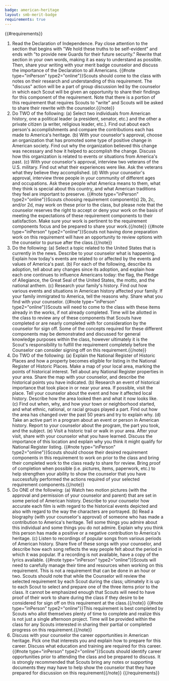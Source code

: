 ```yaml
---
badge: american-heritage
layout: smb-merit-badge
requirements: true
---
```


{{#requirements}}
1. Read the Declaration of Independence. Pay close attention to the section that begins with "We hold these truths to be self-evident" and ends with "to provide new Guards for their future security." Rewrite that section in your own words, making it as easy to understand as possible. Then, share your writing with your merit badge counselor and discuss the importance of the Declaration to all Americans.
    {{#note type="inPerson" type2="online"}}Scouts should come to the class with notes on their research and understanding of this requirement. The "discuss" action will be a part of group discussion led by the counselor in which each Scout will be given an opportunity to share their findings for this component of the requirement. Note that there is a portion of this requirement that requires Scouts to "write" and Scouts will be asked to share their rewrite with the counselor.{{/note}}
2. Do TWO of the following:
    (a) Select two individuals from American history, one a political leader (a president, senator, etc.) and the other a private citizen (a writer, religious leader, etc.). Find out about each person's accomplishments and compare the contributions each has made to America's heritage.
    (b) With your counselor's approval, choose an organization that has promoted some type of positive change in American society. Find out why the organization believed this change was necessary and how it helped to accomplish the change. Discuss how this organization is related to events or situations from America's past.
    (c) With your counselor's approval, interview two veterans of the U.S. military. Find out what their experiences were like. Ask the veterans what they believe they accomplished.
    (d) With your counselor's approval, interview three people in your community of different ages and occupations. Ask these people what America means to them, what they think is special about this country, and what American traditions they feel are important to preserve.
    {{#note type="inPerson" type2="online"}}Scouts choosing requirement component(s) 2b, 2c, and/or 2d, may work on these prior to the class, but please note that the counselor reserves the right to accept or deny your work on the basis of meeting the expectations of these requirement components to their satisfaction. Make sure your work is pertinent to the requirement components focus and be prepared to share your work.{{/note}}
    {{#note type="inPerson" type2="online"}}Scouts not having done preparation work on this requirement will have an opportunity to review options with the counselor to pursue after the class.{{/note}}
3. Do the following:
    (a) Select a topic related to the United States that is currently in the news. Describe to your counselor what is happening. Explain how today's events are related to or affected by the events and values of America's past.
    (b) For each of the following, describe its adoption, tell about any changes since its adoption, and explain how each one continues to influence Americans today: the flag, the Pledge of Allegiance, the Great Seal of the United States, the motto, and the national anthem.
    (c) Research your family's history. Find out how various events and situations in American history affected your family. If your family immigrated to America, tell the reasons why. Share what you find with your counselor.
    {{#note type="inPerson" type2="online"}}Scouts will need to come to the class with these items already in the works, if not already completed. Time will be allotted in the class to review any of these components that Scouts have completed or are nearly completed with for consideration by the counselor for sign off. Some of the concepts required for these different components may be demonstrated and discussed for general knowledge purposes within the class, however ultimately it is the Scout's responsibility to fulfill the requirement completely before the Counselor can consider signing off on this requirement.{{/note}}
4. Do TWO of the following:
    (a) Explain the National Register of Historic Places and how a property becomes eligible for listing in the National Register of Historic Places. Make a map of your local area, marking the points of historical interest. Tell about any National Register properties in your area. Share the map with your counselor, and describe the historical points you have indicated.
    (b) Research an event of historical importance that took place in or near your area. If possible, visit the place. Tell your counselor about the event and how it affected local history. Describe how the area looked then and what it now looks like.
    (c) Find out when, why, and how your town or neighborhood started, and what ethnic, national, or racial groups played a part. Find out how the area has changed over the past 50 years and try to explain why.
    (d) Take an active part in a program about an event or person in American history. Report to your counselor about the program, the part you took, and the subject.
    (e) Visit a historic trail or walk in your area. After your visit, share with your counselor what you have learned. Discuss the importance of this location and explain why you think it might qualify for National Register listing.
    {{#note type="inPerson" type2="online"}}Scouts should choose their desired requirement components in this requirement to work on prior to the class and bring their completed work to the class ready to share for review. Bring proof of completion when possible (i.e. pictures, items, paperwork, etc.) to help strengthen your ability to show the counselor that you have successfully performed the actions required of your selected requirement components.{{/note}}
5. Do ONE of the following:
    (a) Watch two motion pictures (with the approval and permission of your counselor and parent) that are set in some period of American history. Describe to your counselor how accurate each film is with regard to the historical events depicted and also with regard to the way the characters are portrayed.
    (b) Read a biography (with your counselor's approval) of someone who has made a contribution to America's heritage. Tell some things you admire about this individual and some things you do not admire. Explain why you think this person has made a positive or a negative contribution to America's heritage.
    (c) Listen to recordings of popular songs from various periods of American history. Share five of these songs with your counselor, and describe how each song reflects the way people felt about the period in which it was popular. If a recording is not available, have a copy of the lyrics available.
    {{#note type="inPerson" type2="online"}}Scouts will need to carefully manage their time and resources when working on this requirement. This is not a requirement that can be done in an hour or two. Scouts should note that while the Counselor will review the selected requirement by each Scout during the class; ultimately it is up to each Scout to select and prepare one of the three items prior to the class. It cannot be emphasized enough that Scouts will need to have proof of their work to share during the class if they desire to be considered for sign off on this requirement at the class.{{/note}}
    {{#note type="inPerson" type2="online"}}This requirement is best completed by Scouts who allot themselves plenty of time to complete and realize this is not just a single afternoon project. Time will be provided within the class for any Scouts interested in sharing their partial or completed progress on this requirement.{{/note}}
6. Discuss with your counselor the career opportunities in American heritage. Pick one that interests you and explain how to prepare for this career. Discuss what education and training are required for this career.
    {{#note type="inPerson" type2="online"}}Scouts should identify career opportunities prior to attending the class and be prepared to discuss.  It is strongly recommended that Scouts bring any notes or supporting documents they may have to help show the counselor that they have prepared for discussion on this requirement{{/note}}
{{/requirements}}
